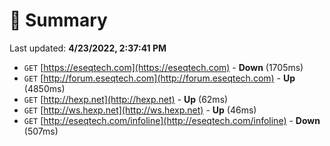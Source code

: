 # 📖 Summary
Last updated: **4/23/2022, 2:37:41 PM**

- `GET` [https://eseqtech.com](https://eseqtech.com) - **Down** (1705ms)
- `GET` [http://forum.eseqtech.com](http://forum.eseqtech.com) - **Up** (4850ms)
- `GET` [http://hexp.net](http://hexp.net) - **Up** (62ms)
- `GET` [http://ws.hexp.net](http://ws.hexp.net) - **Up** (46ms)
- `GET` [http://eseqtech.com/infoline](http://eseqtech.com/infoline) - **Down** (507ms)
